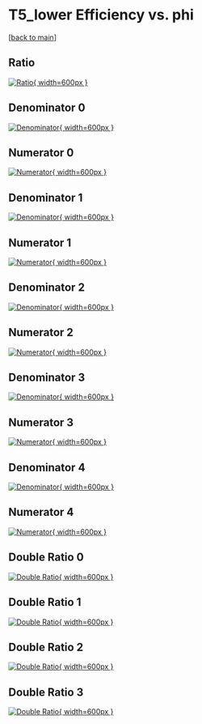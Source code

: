 # T5_lower Efficiency vs. phi

[[back to main](./)]



## Ratio

[![Ratio](../mtv/var/T5_lower_xtr_0_0_eff_phi.png){ width=600px }](../mtv/var/T5_lower_xtr_0_0_eff_phi.pdf)

## Denominator 0

[![Denominator](../mtv/den/T5_lower_xtr_0_0_eff_phi_den0.png){ width=600px }](../mtv/den/T5_lower_xtr_0_0_eff_phi_den0.pdf)

## Numerator 0

[![Numerator](../mtv/num/T5_lower_xtr_0_0_eff_phi_num0.png){ width=600px }](../mtv/num/T5_lower_xtr_0_0_eff_phi_num0.pdf)

## Denominator 1

[![Denominator](../mtv/den/T5_lower_xtr_0_0_eff_phi_den1.png){ width=600px }](../mtv/den/T5_lower_xtr_0_0_eff_phi_den1.pdf)

## Numerator 1

[![Numerator](../mtv/num/T5_lower_xtr_0_0_eff_phi_num1.png){ width=600px }](../mtv/num/T5_lower_xtr_0_0_eff_phi_num1.pdf)

## Denominator 2

[![Denominator](../mtv/den/T5_lower_xtr_0_0_eff_phi_den2.png){ width=600px }](../mtv/den/T5_lower_xtr_0_0_eff_phi_den2.pdf)

## Numerator 2

[![Numerator](../mtv/num/T5_lower_xtr_0_0_eff_phi_num2.png){ width=600px }](../mtv/num/T5_lower_xtr_0_0_eff_phi_num2.pdf)

## Denominator 3

[![Denominator](../mtv/den/T5_lower_xtr_0_0_eff_phi_den3.png){ width=600px }](../mtv/den/T5_lower_xtr_0_0_eff_phi_den3.pdf)

## Numerator 3

[![Numerator](../mtv/num/T5_lower_xtr_0_0_eff_phi_num3.png){ width=600px }](../mtv/num/T5_lower_xtr_0_0_eff_phi_num3.pdf)

## Denominator 4

[![Denominator](../mtv/den/T5_lower_xtr_0_0_eff_phi_den4.png){ width=600px }](../mtv/den/T5_lower_xtr_0_0_eff_phi_den4.pdf)

## Numerator 4

[![Numerator](../mtv/num/T5_lower_xtr_0_0_eff_phi_num4.png){ width=600px }](../mtv/num/T5_lower_xtr_0_0_eff_phi_num4.pdf)

## Double Ratio 0

[![Double Ratio](../mtv/ratio/T5_lower_xtr_0_0_eff_phi_ratio0.png){ width=600px }](../mtv/ratio/T5_lower_xtr_0_0_eff_phi_ratio0.pdf)

## Double Ratio 1

[![Double Ratio](../mtv/ratio/T5_lower_xtr_0_0_eff_phi_ratio1.png){ width=600px }](../mtv/ratio/T5_lower_xtr_0_0_eff_phi_ratio1.pdf)

## Double Ratio 2

[![Double Ratio](../mtv/ratio/T5_lower_xtr_0_0_eff_phi_ratio2.png){ width=600px }](../mtv/ratio/T5_lower_xtr_0_0_eff_phi_ratio2.pdf)

## Double Ratio 3

[![Double Ratio](../mtv/ratio/T5_lower_xtr_0_0_eff_phi_ratio3.png){ width=600px }](../mtv/ratio/T5_lower_xtr_0_0_eff_phi_ratio3.pdf)

